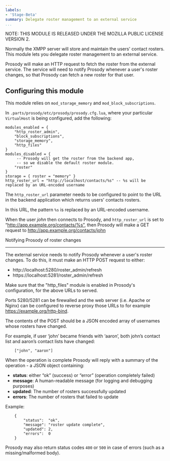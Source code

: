 ```yaml
---
labels:
- 'Stage-Beta'
summary: Delegate roster management to an external service
...
```


NOTE: THIS MODULE IS RELEASED UNDER THE MOZILLA PUBLIC LICENSE VERSION 2.

Normally the XMPP server will store and maintain the users' contact
rosters. This module lets you delegate roster management to an external
service.

Prosody will make an HTTP request to fetch the roster from the external
service. The service will need to notify Prosody whenever a user's roster
changes, so that Prosody can fetch a new roster for that user.

Configuring this module
-----------------------

This module relies on `mod_storage_memory` and `mod_block_subscriptions`.

In `.parts/prosody/etc/prosody/prosody.cfg.lua`, where your particular
`VirtualHost` is being configured, add the following:

    modules_enabled = {
        "http_roster_admin",
        "block_subscriptions",
        "storage_memory",
        "http_files"
    }
    modules_disabled = {
         -- Prosody will get the roster from the backend app,
         -- so we disable the default roster module.
        "roster"
    }
    storage = { roster = "memory" }
    http_roster_url = "http://localhost/contacts/%s" -- %s will be replaced by an URL-encoded username

The `http_roster_url` parameter needs to be configured to point to the
URL in the backend application which returns users' contacts rosters.

In this URL, the pattern `%s` is replaced by an URL-encoded username.

When the user *john* then connects to Prosody, and `http_roster_url` is
set to “http://app.example.org/contacts/%s”, then Prosody will make a
GET request to http://app.example.org/contacts/john

Notifying Prosody of roster changes
***********************************

The external service needs to notify Prosody whenever a user's roster
changes. To do this, it must make an HTTP POST request to either:

* http://localhost:5280/roster_admin/refresh
* https://localhost:5281/roster_admin/refresh

Make sure that the "http_files" module is enabled in Prosody's configuration,
for the above URLs to served.

Ports 5280/5281 can be firewalled and the web server (i.e. Apache or Nginx)
can be configured to reverse proxy those URLs to for example
https://example.org/http-bind.

The contents of the POST should be a JSON encoded array of usernames whose
rosters have changed.

For example, if user ‘john’ became friends with ‘aaron’, both john’s
contact list and aaron’s contact lists have changed:

```
    ["john", "aaron"]
```

When the operation is complete Prosody will reply with a summary of the
operation - a JSON object containing:

* **status**: either “ok” (success) or “error” (operation completely failed)
* **message**: A human-readable message (for logging and debugging purposes)
* **updated**: The number of rosters successfully updated
* **errors**: The number of rosters that failed to update

Example:

```
    {
        "status":  "ok",
        "message": "roster update complete",
        "updated": 2,
        "errors":  0
    }
```

Prosody may also return status codes `400` or `500` in case of errors (such
as a missing/malformed body).
